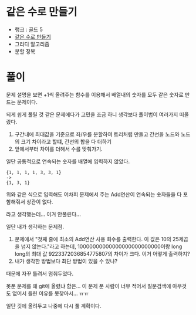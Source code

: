 # 같은 수로 만들기

- 랭크 : 골드 5
- [같은 수로 만들기](https://www.acmicpc.net/problem/2374)
- 그리디 알고리즘
- 분할 정복

# 풀이

문제 설명을 보면 +1씩 올려주는 함수를 이용해서 배열내의 숫자를 모두 같은 숫자로 만드는 문제이다.

되게 쉽게 풀릴 것 같은 문제에다가 고민을 조금 하니 생각보다 풀이법이 여러가지 떠올랐다.

1. 구간내에 최대값을 기준으로 좌/우를 분할하여 트리처럼 만들고 간선을 노드와 노드의 크기 차이라고 할떄, 간선의 합을 다 더하기
2. 앞에서부터 차이를 더해서 수를 맞춰가기.

일단 공통적으로 연속되는 숫자를 배열에 입력하지 않았다.

```
{1, 1, 1, 1, 3, 3, 1}
->
{1, 3, 1}
```
위와 같은 식으로 입력해도 어차피 문제에서 주는 Add연산이 연속되는 숫자들을 다 포함해줘서 상관이 없다.

라고 생각했는데... 이거 안풀린다...

일단 내가 생각하는 문제점.
1. 문제에서 "첫째 줄에 최소의 Add연산 사용 회수를 출력한다. 이 값은 10의 25제곱을 넘지 않는다."라고 하는데, 10000000000000000000000000이랑 long long의 최대 값 9223372036854775807의 차이가 크다. 이거 어떻게 출력하지?
2. 내가 생각한 방법보다 최단 방법이 있을 수 있나?

때문에 자꾸 틀려서 멈춰두었다.

못푼 문제를 왜 git에 올렸냐 함은... 이 문제 푼 사람이 너무 적어서 질문검색에 아무것도 없어서 틀린 이유를 못찾아서... ㅠㅠ

일단 깃에 올려두고 나중에 다시 풀 계획이다.